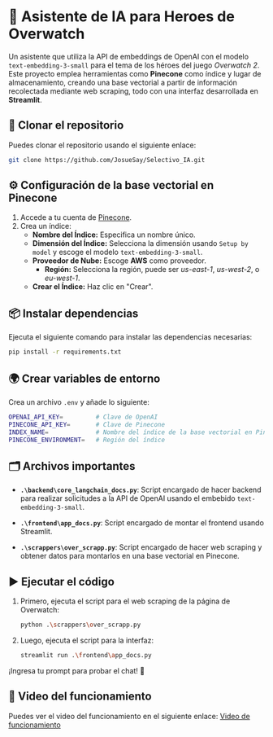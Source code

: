 
# 🤖 Asistente de IA para Heroes de Overwatch

Un asistente que utiliza la API de embeddings de OpenAI con el modelo `text-embedding-3-small` para el tema de los héroes del juego *Overwatch 2*. Este proyecto emplea herramientas como **Pinecone** como índice y lugar de almacenamiento, creando una base vectorial a partir de información recolectada mediante web scraping, todo con una interfaz desarrollada en **Streamlit**.

## 🚀 Clonar el repositorio
Puedes clonar el repositorio usando el siguiente enlace:
```bash
git clone https://github.com/JosueSay/Selectivo_IA.git
```

## ⚙️ Configuración de la base vectorial en Pinecone

1. Accede a tu cuenta de [Pinecone](https://www.pinecone.io/).
2. Crea un índice:
    - **Nombre del Índice:** Especifica un nombre único.
    - **Dimensión del Índice:** Selecciona la dimensión usando `Setup by model` y escoge el modelo `text-embedding-3-small`.
    - **Proveedor de Nube:** Escoge **AWS** como proveedor.
        - **Región:** Selecciona la región, puede ser *us-east-1*, *us-west-2*, o *eu-west-1*.
    - **Crear el Índice:** Haz clic en "Crear".

## 📦 Instalar dependencias
Ejecuta el siguiente comando para instalar las dependencias necesarias:
```bash
pip install -r requirements.txt
```

## 🌍 Crear variables de entorno
Crea un archivo `.env` y añade lo siguiente:
```bash
OPENAI_API_KEY=         # Clave de OpenAI
PINECONE_API_KEY=       # Clave de Pinecone
INDEX_NAME=             # Nombre del índice de la base vectorial en Pinecone
PINECONE_ENVIRONMENT=   # Región del índice 
```

## 🗂️ Archivos importantes

- **`.\backend\core_langchain_docs.py`**: Script encargado de hacer backend para realizar solicitudes a la API de OpenAI usando el embebido `text-embedding-3-small`.
  
- **`.\frontend\app_docs.py`**: Script encargado de montar el frontend usando Streamlit.
  
- **`.\scrappers\over_scrapp.py`**: Script encargado de hacer web scraping y obtener datos para montarlos en una base vectorial en Pinecone.

## ▶️ Ejecutar el código

1. Primero, ejecuta el script para el web scraping de la página de Overwatch:
   ```bash
   python .\scrappers\over_scrapp.py
   ```

2. Luego, ejecuta el script para la interfaz:
   ```bash
   streamlit run .\frontend\app_docs.py
   ```

¡Ingresa tu prompt para probar el chat! 💬

## 🎥 Video del funcionamiento
Puedes ver el video del funcionamiento en el siguiente enlace: [Video de funcionamiento](https://youtu.be/uDdx9rBryYM)
